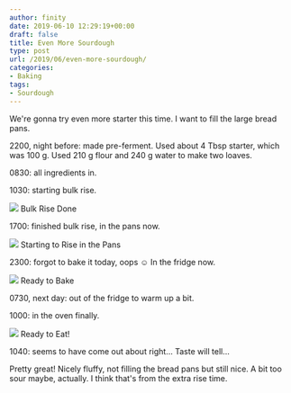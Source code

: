 ```yaml
---
author: finity
date: 2019-06-10 12:29:19+00:00
draft: false
title: Even More Sourdough
type: post
url: /2019/06/even-more-sourdough/
categories:
- Baking
tags:
- Sourdough
---
```





We're gonna try even more starter this time.  I want to fill the large bread pans.







2200, night before: made pre-ferment.  Used about 4 Tbsp starter, which was 100 g.  Used 210 g flour and 240 g water to make two loaves.







0830: all ingredients in.







1030: starting bulk rise.





![](https://static.notmet.net/wp-content/uploads/2019/06/IMG_20190608_170429-768x1024.jpg)
Bulk Rise Done





1700: finished bulk rise, in the pans now.





![](https://static.notmet.net/wp-content/uploads/2019/06/IMG_20190608_172101-768x1024.jpg)
Starting to Rise in the Pans





2300: forgot to bake it today, oops ☺️ In the fridge now.





![](https://static.notmet.net/wp-content/uploads/2019/06/IMG_20190609_095639-1024x768.jpg)
Ready to Bake





0730, next day: out of the fridge to warm up a bit.







1000: in the oven finally.





![](https://static.notmet.net/wp-content/uploads/2019/06/IMG_20190609_104411-1024x768.jpg)
Ready to Eat!





1040: seems to have come out about right...  Taste will tell...







Pretty great!  Nicely fluffy, not filling the bread pans but still nice.  A bit too sour maybe, actually.  I think that's from the extra rise time.



